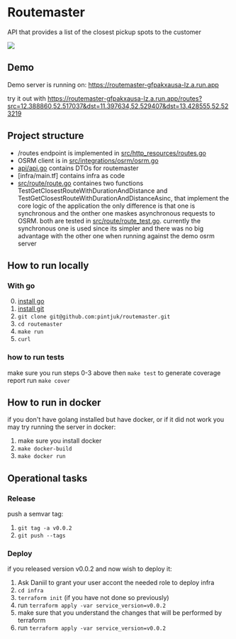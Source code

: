 
# Routemaster

API that provides a list of the closest pickup spots to the customer

![](https://t3.ftcdn.net/jpg/00/82/84/72/360_F_82847279_fW7TCAujmT5B1G3HwSK7uPzrb0dgXGo2.jpg)



## Demo
Demo server is running on: https://routemaster-gfpakxausa-lz.a.run.app


try it out with
https://routemaster-gfpakxausa-lz.a.run.app/routes?src=12.388860,52.517037&dst=11.397634,52.529407&dst=13.428555,52.523219

## Project structure

- /routes endpoint is implemented in [src/http_resources/routes.go](src/http_resources/routes.go)
- OSRM client is in [src/integrations/osrm/osrm.go](src/integrations/osrm/osrm.go)
- [api/api.go](api/api.go) contains DTOs for routemaster
- [infra/main.tf] contains infra as code
- [src/route/route.go](src/route/route.go) containes two functions TestGetClosestRouteWithDurationAndDistance and TestGetClosestRouteWithDurationAndDistanceAsinc, that implement the core logic of the application the only difference is that one is synchronous and the onther one maskes asynchronous requests to OSRM. both are tested in [src/route/route_test.go](src/route/route_test.go). currently the synchronous one is used since its simpler and there was no big advantage with the other one when running against the demo osrm server
  
## How to run locally

### With go
0) [install go](https://go.dev/doc/install)
1) [install git](https://git-scm.com/book/en/v2/Getting-Started-Installing-Git)
2) `git clone git@github.com:pintjuk/routemaster.git`
3) `cd routemaster`
4) `make run`
5) `curl `
### how to run tests
make sure you run steps 0-3 above then `make test` to generate coverage report run `make cover`

## How to run in docker
if you don't have golang installed but have docker, or if it did not work you may try running the server in docker:
1) make sure you install docker
2) `make docker-build`
3) `make docker run`

## Operational tasks
### Release
push a semvar tag:
1) `git tag -a v0.0.2`
2) `git push --tags`

### Deploy
if you released version v0.0.2 and now wish to deploy it:
1) Ask Daniil to grant your user accont the needed role to deploy infra
2) `cd infra`
3) `terraform init` (if you have not done so previously)
3) run `terraform apply -var service_version=v0.0.2`
4) make sure that you understand the changes that will be performed by terraform
5) run `terraform apply -var service_version=v0.0.2`


